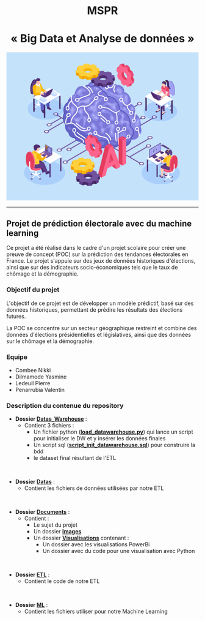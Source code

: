 
<h1 align="center"> MSPR</h1>
<h1 align="center"> « Big Data et Analyse de données » </h1>

![alt text](Documents/Images/AI.jpg)

---

## Projet de prédiction électorale avec du machine learning
Ce projet a été réalisé dans le cadre d'un projet scolaire pour créer une preuve de concept (POC) sur la prédiction des tendances électorales en France. Le projet s'appuie sur des jeux de données historiques d'élections, ainsi que sur des indicateurs socio-économiques tels que le taux de chômage et la démographie.

### Objectif du projet

L'objectif de ce projet est de développer un modèle prédictif, basé sur des données historiques, permettant de prédire les résultats des élections futures. 

La POC se concentre sur un secteur géographique restreint et combine des données d'élections présidentielles et législatives, ainsi que des données sur le chômage et la démographie.

### Equipe 

- Combee Nikki
- Dilmamode Yasmine
- Ledeuil Pierre
- Penarrubia Valentin

### Description du contenue du repository

- **Dossier [Datas_Warehouse](Datas_Warehouse/)** :
    - Contient 3 fichiers : 
        - Un fichier python (**[load_datawarehouse.py](Data_Warehouse/load_datawarehouse.py)**) qui lance un script pour initialiser le DW et y insérer les données finales
        - Un script sql (**[script_init_datawarehouse.sql](Data_Warehouse/script_init_datawarehouse.sql)**) pour construire la bdd
        - le dataset final résultant de l'ETL

<br>

- **Dossier [Datas](Datas/)** :
    - Contient les fichiers de données utilisées par notre ETL

<br>

- **Dossier [Documents](Documents/)** :
    - Contient : 
        - Le sujet du projet
        - Un dossier **[Images](Images/)**      
        - Un dossier **[Visualisations](Visualisations/)** contenant : 
            - Un dossier avec les visualisations PowerBi
            - Un dossier avec du code pour une visualisation avec Python

<br>

- **Dossier [ETL](ETL/)** :
    - Contient le code de notre ETL 

<br>

- **Dossier [ML](ML/)** :
    - Contient les fichiers utiliser pour notre Machine Learning